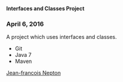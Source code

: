 #### Interfaces and Classes Project

### April 6, 2016

A project which uses interfaces and classes.

* Git
* Java 7
* Maven

[Jean-francois Nepton](http://sqasolution.com)
